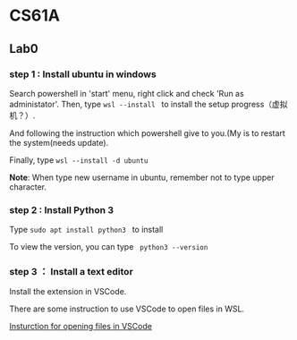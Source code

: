 # CS61A
## Lab0
### step 1 : Install ubuntu in windows

Search powershell in 'start' menu, right click and check 'Run as administator'.
Then, type `wsl --install ` to install the setup progress（虚拟机？）.

And following the instruction which powershell give to you.(My is to restart the system(needs update).

Finally, type `wsl --install -d ubuntu`

**Note**: When type new username in ubuntu, remember not to type upper character.

### step 2 : Install Python 3

Type `sudo apt install python3 ` to install

To view the version, you can type ` python3 --version`

### step 3 ： Install a text editor

Install the extension in VSCode.

There are some instruction to use VSCode to open files in WSL.

[Insturction for opening files in VSCode](https://code.visualstudio.com/docs/remote/wsl#_open-a-remote-folder-or-workspace)



